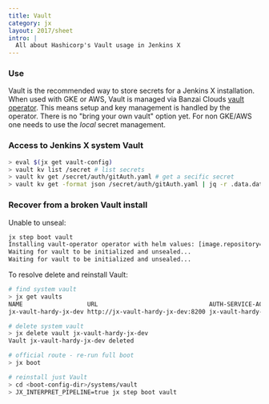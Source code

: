 ```yaml
---
title: Vault
category: jx
layout: 2017/sheet
intro: |
  All about Hashicorp's Vault usage in Jenkins X
---
```


### Use

Vault is the recommended way to store secrets for a Jenkins X installation.
When used with GKE or AWS, Vault is managed via Banzai Clouds [vault operator](https://github.com/banzaicloud/bank-vaults).
This means setup and key management is handled by the operator.
There is no "bring your own vault" option yet. 
For non GKE/AWS one needs to use the _local_ secret management.

### Access to Jenkins X system Vault

```bash
> eval $(jx get vault-config)
> vault kv list /secret # list secrets
> vault kv get /secret/auth/gitAuth.yaml # get a secific secret
> vault kv get -format json /secret/auth/gitAuth.yaml | jq -r .data.data.yaml | base64 -D
```

### Recover from a broken Vault install

Unable to unseal:

```bash
jx step boot vault
Installing vault-operator operator with helm values: [image.repository=banzaicloud/vault-operator image.tag=0.5.3]
Waiting for vault to be initialized and unsealed...
Waiting for vault to be initialized and unsealed...
```

To resolve delete and reinstall Vault:

```bash
# find system vault
> jx get vaults
NAME                  URL                               AUTH-SERVICE-ACCOUNT
jx-vault-hardy-jx-dev http://jx-vault-hardy-jx-dev:8200 jx-vault-hardy-jx-dev-auth-sa

# delete system vault
> jx delete vault jx-vault-hardy-jx-dev
Vault jx-vault-hardy-jx-dev deleted

# official route - re-run full boot
> jx boot

# reinstall just Vault
> cd <boot-config-dir>/systems/vault
> JX_INTERPRET_PIPELINE=true jx step boot vault
```
